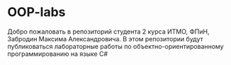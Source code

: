 # OOP-labs
Добро пожаловать в репозиторий студента 2 курса ИТМО, ФПиН, Забродин Максима Александровича. В этом репозитории будут публиковаться лабораторные работы по объектно-ориентированному программированию на языке C#